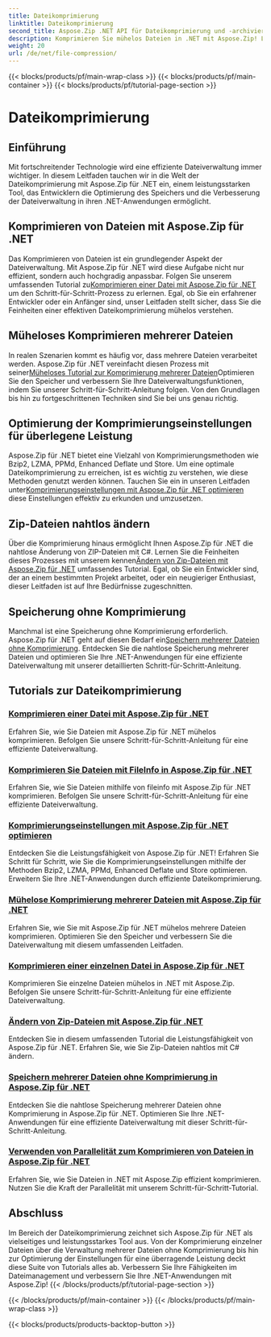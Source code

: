 ```yaml
---
title: Dateikomprimierung
linktitle: Dateikomprimierung
second_title: Aspose.Zip .NET API für Dateikomprimierung und -archivierung
description: Komprimieren Sie mühelos Dateien in .NET mit Aspose.Zip! Lernen Sie Schritt für Schritt die Dateiverwaltung mit den Methoden Bzip2, LZMA, PPMd, Deflate und Store für optimale Komprimierungseinstellungen.
weight: 20
url: /de/net/file-compression/
---
```


{{< blocks/products/pf/main-wrap-class >}}
{{< blocks/products/pf/main-container >}}
{{< blocks/products/pf/tutorial-page-section >}}

# Dateikomprimierung


## Einführung

Mit fortschreitender Technologie wird eine effiziente Dateiverwaltung immer wichtiger. In diesem Leitfaden tauchen wir in die Welt der Dateikomprimierung mit Aspose.Zip für .NET ein, einem leistungsstarken Tool, das Entwicklern die Optimierung des Speichers und die Verbesserung der Dateiverwaltung in ihren .NET-Anwendungen ermöglicht.

## Komprimieren von Dateien mit Aspose.Zip für .NET
 Das Komprimieren von Dateien ist ein grundlegender Aspekt der Dateiverwaltung. Mit Aspose.Zip für .NET wird diese Aufgabe nicht nur effizient, sondern auch hochgradig anpassbar. Folgen Sie unserem umfassenden Tutorial zu[Komprimieren einer Datei mit Aspose.Zip für .NET](./compress-file/) um den Schritt-für-Schritt-Prozess zu erlernen. Egal, ob Sie ein erfahrener Entwickler oder ein Anfänger sind, unser Leitfaden stellt sicher, dass Sie die Feinheiten einer effektiven Dateikomprimierung mühelos verstehen.

## Müheloses Komprimieren mehrerer Dateien
 In realen Szenarien kommt es häufig vor, dass mehrere Dateien verarbeitet werden. Aspose.Zip für .NET vereinfacht diesen Prozess mit seiner[Müheloses Tutorial zur Komprimierung mehrerer Dateien](./compress-multiple-files/)Optimieren Sie den Speicher und verbessern Sie Ihre Dateiverwaltungsfunktionen, indem Sie unserer Schritt-für-Schritt-Anleitung folgen. Von den Grundlagen bis hin zu fortgeschrittenen Techniken sind Sie bei uns genau richtig.

## Optimierung der Komprimierungseinstellungen für überlegene Leistung
 Aspose.Zip für .NET bietet eine Vielzahl von Komprimierungsmethoden wie Bzip2, LZMA, PPMd, Enhanced Deflate und Store. Um eine optimale Dateikomprimierung zu erreichen, ist es wichtig zu verstehen, wie diese Methoden genutzt werden können. Tauchen Sie ein in unseren Leitfaden unter[Komprimierungseinstellungen mit Aspose.Zip für .NET optimieren](./optimizing-compression-settings/) diese Einstellungen effektiv zu erkunden und umzusetzen.

## Zip-Dateien nahtlos ändern
 Über die Komprimierung hinaus ermöglicht Ihnen Aspose.Zip für .NET die nahtlose Änderung von ZIP-Dateien mit C#. Lernen Sie die Feinheiten dieses Prozesses mit unserem kennen[Ändern von Zip-Dateien mit Aspose.Zip für .NET](./modifying-zip-files/) umfassendes Tutorial. Egal, ob Sie ein Entwickler sind, der an einem bestimmten Projekt arbeitet, oder ein neugieriger Enthusiast, dieser Leitfaden ist auf Ihre Bedürfnisse zugeschnitten.

## Speicherung ohne Komprimierung
Manchmal ist eine Speicherung ohne Komprimierung erforderlich. Aspose.Zip für .NET geht auf diesen Bedarf ein[Speichern mehrerer Dateien ohne Komprimierung](./store-multiple-files-no-compression/). Entdecken Sie die nahtlose Speicherung mehrerer Dateien und optimieren Sie Ihre .NET-Anwendungen für eine effiziente Dateiverwaltung mit unserer detaillierten Schritt-für-Schritt-Anleitung.

## Tutorials zur Dateikomprimierung
### [Komprimieren einer Datei mit Aspose.Zip für .NET](./compress-file/)
Erfahren Sie, wie Sie Dateien mit Aspose.Zip für .NET mühelos komprimieren. Befolgen Sie unsere Schritt-für-Schritt-Anleitung für eine effiziente Dateiverwaltung.
### [Komprimieren Sie Dateien mit FileInfo in Aspose.Zip für .NET](./compress-files-fileinfo/)
Erfahren Sie, wie Sie Dateien mithilfe von fileinfo mit Aspose.Zip für .NET komprimieren. Befolgen Sie unsere Schritt-für-Schritt-Anleitung für eine effiziente Dateiverwaltung.
### [Komprimierungseinstellungen mit Aspose.Zip für .NET optimieren](./optimizing-compression-settings/)
Entdecken Sie die Leistungsfähigkeit von Aspose.Zip für .NET! Erfahren Sie Schritt für Schritt, wie Sie die Komprimierungseinstellungen mithilfe der Methoden Bzip2, LZMA, PPMd, Enhanced Deflate und Store optimieren. Erweitern Sie Ihre .NET-Anwendungen durch effiziente Dateikomprimierung.
### [Mühelose Komprimierung mehrerer Dateien mit Aspose.Zip für .NET](./compress-multiple-files/)
Erfahren Sie, wie Sie mit Aspose.Zip für .NET mühelos mehrere Dateien komprimieren. Optimieren Sie den Speicher und verbessern Sie die Dateiverwaltung mit diesem umfassenden Leitfaden.
### [Komprimieren einer einzelnen Datei in Aspose.Zip für .NET](./compress-single-file/)
Komprimieren Sie einzelne Dateien mühelos in .NET mit Aspose.Zip. Befolgen Sie unsere Schritt-für-Schritt-Anleitung für eine effiziente Dateiverwaltung.
### [Ändern von Zip-Dateien mit Aspose.Zip für .NET](./modifying-zip-files/)
Entdecken Sie in diesem umfassenden Tutorial die Leistungsfähigkeit von Aspose.Zip für .NET. Erfahren Sie, wie Sie Zip-Dateien nahtlos mit C# ändern.
### [Speichern mehrerer Dateien ohne Komprimierung in Aspose.Zip für .NET](./store-multiple-files-no-compression/)
Entdecken Sie die nahtlose Speicherung mehrerer Dateien ohne Komprimierung in Aspose.Zip für .NET. Optimieren Sie Ihre .NET-Anwendungen für eine effiziente Dateiverwaltung mit dieser Schritt-für-Schritt-Anleitung.
### [Verwenden von Parallelität zum Komprimieren von Dateien in Aspose.Zip für .NET](./using-parallelism-compress-files/)
Erfahren Sie, wie Sie Dateien in .NET mit Aspose.Zip effizient komprimieren. Nutzen Sie die Kraft der Parallelität mit unserem Schritt-für-Schritt-Tutorial.

## Abschluss
Im Bereich der Dateikomprimierung zeichnet sich Aspose.Zip für .NET als vielseitiges und leistungsstarkes Tool aus. Von der Komprimierung einzelner Dateien über die Verwaltung mehrerer Dateien ohne Komprimierung bis hin zur Optimierung der Einstellungen für eine überragende Leistung deckt diese Suite von Tutorials alles ab. Verbessern Sie Ihre Fähigkeiten im Dateimanagement und verbessern Sie Ihre .NET-Anwendungen mit Aspose.Zip!
{{< /blocks/products/pf/tutorial-page-section >}}

{{< /blocks/products/pf/main-container >}}
{{< /blocks/products/pf/main-wrap-class >}}

{{< blocks/products/products-backtop-button >}}
